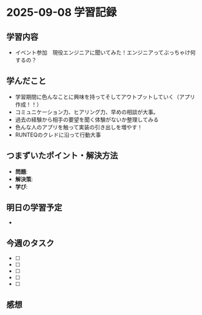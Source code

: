 # 2025-09-08 学習記録

## 学習内容
- イベント参加　現役エンジニアに聞いてみた！エンジニアってぶっちゃけ何するの？

## 学んだこと
- 学習期間に色んなことに興味を持ってそしてアウトプットしていく（アプリ作成！！）
- コミュニケーション力、ヒアリング力、早めの相談が大事。
- 過去の経験から相手の要望を聞く体験がないか整理してみる
- 色んな人のアプリを触って実装の引き出しを増やす！
- RUNTEQのクレドに沿って行動大事

## つまずいたポイント・解決方法
- **問題**:
- **解決策**:
- **学び**:

## 明日の学習予定
-

## 今週のタスク
- [ ] 
- [ ] 
- [ ] 
- [ ] 
- [ ] 

## 感想

